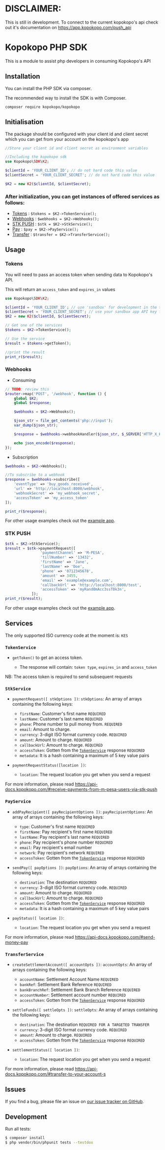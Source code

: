 # DISCLAIMER: 
This is still in development. To connect to the current kopokopo's api check out it's documentation on https://app.kopokopo.com/push_api

# Kopokopo PHP SDK

This is a module to assist php developers in consuming Kopokopo's API

## Installation

You can install the PHP SDK via composer.

The recommended way to install the SDK is with Composer.

```
composer require kopokopo/kopokopo
```

## Initialisation

The package should be configured with your client id and client secret which you can get from your account on the kopokopo's app

```php
//Store your client id and client secret as environment variables

//Including the kopokopo sdk
use Kopokopo\SDK\K2;

$clientId = 'YOUR_CLIENT_ID'; // do not hard code this value
$clientSecret = 'YOUR_CLIENT_SECRET'; // do not hard code this value

$K2 = new K2($clientId, $clientSecret);
```

### After initialization, you can get instances of offered services as follows:

- [Tokens](#tokenservice) : `$tokens = $K2->TokenService();`
- [Webhooks](#webhooks) : `$webhooks = $K2->Webhooks();`
- [STK PUSH](#stkservice) : `$stk = $K2->StkService();`
- [Pay](#payservice) : `$pay = $K2->PayService();`
- [Transfer](#transferservice) : `$transfer = $K2->TransferService();`

## Usage

### Tokens

You will need to pass an access token when sending data to Kopokopo's API.

This will return an `access_token` and `expires_in` values

```php
use Kopokopo\SDK\K2;

$clientId = 'YOUR_CLIENT_ID'; // use 'sandbox' for development in the test environment
$clientSecret = 'YOUR_CLIENT_SECRET'; // use your sandbox app API key for development in the test environment
$K2 = new K2($clientId, $clientSecret);

// Get one of the services
$tokens = $K2->TokenService();

// Use the service
$result = $tokens->getToken();

//print the result
print_r($result);
```

### Webhooks

- Consuming

```php
// TODO: review this
$router->map('POST', '/webhook', function () {
    global $K2;
    global $response;

    $webhooks = $K2->Webhooks();

    $json_str = file_get_contents('php://input');
    var_dump($json_str);

    $response = $webhooks->webhookHandler($json_str, $_SERVER['HTTP_X_KOPOKOPO_SIGNATURE']);

    echo json_encode($response);
});
```

- Subscription

```php
$webhooks = $K2->Webhooks();

//To subscribe to a webhook
$response = $webhooks->subscribe([
    'eventType' => 'buy_goods_received',
    'url' => 'http://localhost:8000/webhook',
    'webhookSecret' => 'my_webhook_secret',
    'accessToken' => 'my_access_token'
]);

print_r($response);
```

For other usage examples check out the [example app](https://github.com/NicoNjora/k2-connect-php-example).

### STK PUSH

```php
$stk = $K2->StkService();
$result = $stk->paymentRequest([
                'paymentChannel' => 'M-PESA',
                'tillNumber' => '13432',
                'firstName' => 'Jane',
                'lastName' => 'Doe',
                'phone' => '0712345678',
                'amount' => 3455,
                'email' => 'example@example.com',
                'callbackUrl' => 'http://localhost:8000/test',
                'accessToken' => 'myRand0mAcc3ssT0k3n',
            ]);
print_r($result);
```

For other usage examples check out the [example app](https://github.com/NicoNjora/k2-connect-php-example).

## Services

The only supported ISO currency code at the moment is: `KES`

### `TokenService`

- `getToken()` to get an access token.

  - The response will contain: `token type`, `expires_in` and `access_token`

NB: The access token is required to send subsequent requests

### `StkService`

- `paymentRequest([ stkOptions ])`: `stkOptions`: An array of arrays containing the following keys:

  - `firstName`: Customer's first name `REQUIRED`
  - `lastName`: Customer's last name `REQUIRED`
  - `phone`: Phone number to pull money from. `REQUIRED`
  - `email`: Amount to charge.
  - `currency`: 3-digit ISO format currency code. `REQUIRED`
  - `amount`: Amount to charge. `REQUIRED`
  - `callbackUrl`: Amount to charge. `REQUIRED`
  - `accessToken`: Gotten from the [`TokenService`](#tokenservice) response `REQUIRED`
  - `metadata`: It is a hash containing a maximum of 5 key value pairs

- `paymentRequestStatus([location ])`:

  - `location`: The request location you get when you send a request

For more information, please read <https://api-docs.kopokopo.com/#receive-payments-from-m-pesa-users-via-stk-push>

### `PayService`

- `addPayRecipient([ payRecipientOptions ])`: `payRecipientOptions`: An array of arrays containing the following keys:

  - `type`: Customer's first name `REQUIRED`
  - `firstName`: Pay recipient's first name `REQUIRED`
  - `lastName`: Pay recipient's last name `REQUIRED`
  - `phone`: Pay recipient's phone number `REQUIRED`
  - `email`: Pay recipient's email number
  - `network`: Pay recipient's network `REQUIRED`
  - `accessToken`: Gotten from the [`TokenService`](#tokenservice) response `REQUIRED`

- `sendPay([ payOptions ])`: `payOptions`: An array of arrays containing the following keys:

  - `destination`: The destination `REQUIRED`
  - `currency`: 3-digit ISO format currency code. `REQUIRED`
  - `amount`: Amount to charge. `REQUIRED`
  - `callbackUrl`: Amount to charge. `REQUIRED`
  - `accessToken`: Gotten from the [`TokenService`](#tokenservice) response `REQUIRED`
  - `metadata`: It is a hash containing a maximum of 5 key value pairs

- `payStatus([ location ])`:

  - `location`: The request location you get when you send a request

For more information, please read <https://api-docs.kopokopo.com/#send-money-pay>

### `TransferService`

- `createSettlementAccount([ accountOpts ])`: `accountOpts`: An array of arrays containing the following keys:

  - `accountName`: Settlement Account Name `REQUIRED`
  - `bankRef`: Settlement Bank Reference `REQUIRED`
  - `bankBranchRef`: Settlement Bank Branch Reference `REQUIRED`
  - `accountNumber`: Settlement account number `REQUIRED`
  - `accessToken`: Gotten from the [`TokenService`](#tokenservice) response `REQUIRED`

- `settleFunds([ settleOpts ])`: `settleOpts`: An array of arrays containing the following keys:

  - `destination`: The destination `REQUIRED FOR A TARGETED TRANSFER`
  - `currency`: 3-digit ISO format currency code. `REQUIRED`
  - `amount`: Amount to charge. `REQUIRED`
  - `accessToken`: Gotten from the [`TokenService`](#tokenservice) response `REQUIRED`

- `settlementStatus([ location ])`:

  - `location`: The request location you get when you send a request

For more information, please read <https://api-docs.kopokopo.com/#transfer-to-your-account-s>

## Issues

If you find a bug, please file an issue on [our issue tracker on GitHub](https://github.com/kopokopo/k2-connect-php/issues).

## Development

Run all tests:

```bash
$ composer install
$ php vendor/bin/phpunit tests --testdox
```
